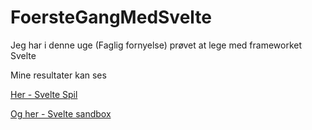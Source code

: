 # FoersteGangMedSvelte
Jeg har i denne uge (Faglig fornyelse) prøvet at lege med frameworket Svelte

Mine resultater kan ses 

[Her - Svelte Spil](sveltespil.netlify.app)

[Og her - Svelte sandbox](sveltesandbox.netlify.app)

